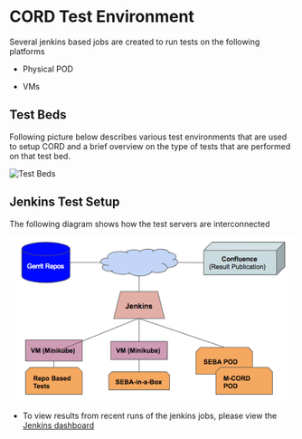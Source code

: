 # CORD Test Environment

Several jenkins based jobs are created to run tests on the following platforms

* Physical POD

* VMs 

## Test Beds

Following picture below describes various test environments that are used to
setup CORD and a brief overview on the type of tests that are performed on that
test bed.

![Test Beds](images/qa_testbed_diag.png)

## Jenkins Test Setup

The following diagram shows how the test servers are interconnected

![QA Jenkins Setup](images/SEBA-QA-Jenkins.png)

* To view results from recent runs of the jenkins jobs, please view the
  [Jenkins dashboard](https://jenkins.opencord.org/)
